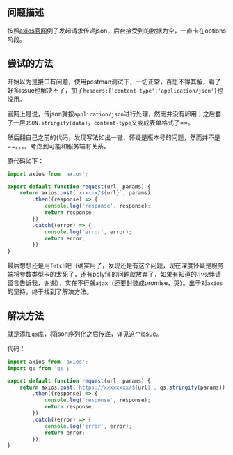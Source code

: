 ## 问题描述
按照[axios官网](https://github.com/axios/axios)例子发起请求传递json，后台接受到的数据为空，一直卡在options阶段。

## 尝试的方法
开始以为是接口有问题，使用postman测试下，一切正常，百思不得其解，看了好多issue也解决不了，加了`headers:{'content-type':'application/json'}`也没用。

官网上是说，传json就按`application/json`进行处理，然而并没有卵用；之后套了一层`JSON.stringify(data)`，`content-type`又变成表单格式了==。

然后翻自己之前的代码，发现写法如出一辙，怀疑是版本号的问题，然而并不是==。。。。考虑到可能和服务端有关系。

原代码如下：
```js
import axios from 'axios';

export default function request(url, params) {
    return axios.post(`xxxxxx/${url}`, params)
        .then((response) => {
            console.log('response', response);
            return response;
        })
        .catch((error) => {
            console.log('error', error);
            return error;
        });
}
```

最后想想还是用`fetch`吧（确实用了，发现还是有这个问题，现在深度怀疑是服务端将参数类型卡的太死了，还有polyfill的问题就放弃了，如果有知道的小伙伴请留言告诉我，谢谢），实在不行就`ajax`（还要封装成promise，哭）。出于对`axios`的坚持，终于找到了解决方法。
## 解决方法

就是添加`qs`库，将json序列化之后传递，详见这个[issue](https://github.com/axios/axios/issues/1195)。

代码：
```js
import axios from 'axios';
import qs from 'qs';

export default function request(url, params) {
    return axios.post(`https://xxxxxxxx/${url}`, qs.stringify(params))
        .then((response) => {
            console.log('response', response);
            return response;
        })
        .catch((error) => {
            console.log('error', error);
            return error;
        });
}
````